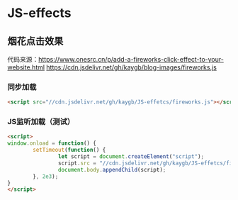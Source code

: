 # JS-effects
## 烟花点击效果
代码来源：https://www.onesrc.cn/p/add-a-fireworks-click-effect-to-your-website.html
https://cdn.jsdelivr.net/gh/kaygb/blog-images/fireworks.js
### 同步加载
~~~html
<script src="//cdn.jsdelivr.net/gh/kaygb/JS-effetcs/fireworks.js"></script>
~~~
### JS监听加载（测试）
~~~html
<script>
window.onload = function() {
        setTimeout(function() {
                let script = document.createElement("script");
                script.src = "//cdn.jsdelivr.net/gh/kaygb/JS-effetcs/fireworks.js";
                document.body.appendChild(script);
        }, 2e3);
}
</script>
~~~
